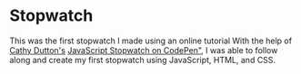 # Stopwatch
 This was the first stopwatch I made using an online tutorial
 With the help of <a href="https://github.com/cathydutton">Cathy Dutton's</a> <a href="https://codepen.io/cathydutton/pen/xxpOOw">JavaScript Stopwatch on CodePen"</a>, I was able to follow along and create my first stopwatch using JavaScript, HTML, and CSS.

